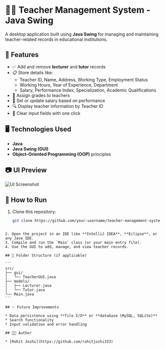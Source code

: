# 🧑‍🏫 Teacher Management System - Java Swing

A desktop application built using **Java Swing** for managing and maintaining teacher-related records in educational institutions.

## 📌 Features

- ✅ Add and remove **lecturer** and **tutor** records
- 📋 Store details like:
  - Teacher ID, Name, Address, Working Type, Employment Status
  - Working Hours, Year of Experience, Department
  - Salary, Performance Index, Specialization, Academic Qualifications
- 🧮 Assign grades to teachers
- 💸 Set or update salary based on performance
- 🔍 Display teacher information by Teacher ID
- 🧼 Clear input fields with one click

## 🖥️ Technologies Used

- **Java**
- **Java Swing (GUI)**
- **Object-Oriented Programming (OOP)** principles

## 📷 UI Preview

![UI Screenshot](Screenshot%202025-07-13%20at%2012.34.04%E2%80%AFAM.png)

## 🚀 How to Run

1. Clone this repository:
   ```bash
   git clone https://github.com/your-username/teacher-management-system.git
````

2. Open the project in an IDE like **IntelliJ IDEA**, **Eclipse**, or any Java IDE.
3. Compile and run the `Main` class (or your main entry file).
4. Use the GUI to add, manage, and view teacher records.

## 📂 Folder Structure (if applicable)

```
src/
├── gui/
│   └── TeacherGUI.java
├── models/
│   ├── Lecturer.java
│   └── Tutor.java
└── Main.java
```

## ✨ Future Improvements

* Data persistence using **file I/O** or **database (MySQL, SQLite)**
* Search functionality
* Input validation and error handling

## 🧑‍💻 Author

* [Rohit Joshi](https://github.com/rohitjoshi333)
